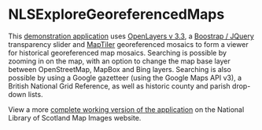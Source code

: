 NLSExploreGeoreferencedMaps
===========================

This <a href="http://geo.nls.uk/maps/dev/NLSExploreGeoreferencedMapsOL3/index.html">demonstration application</a> uses <a href="http://openlayers.org/">OpenLayers v 3.3</a>, a <a href="http://blog.seiyria.com/bootstrap-slider/">Boostrap / JQuery</a> transparency slider and <a href="http://www.maptiler.com/">MapTiler</a> georeferenced mosaics to form a viewer for historical georeferenced map mosaics. Searching is possible by zooming in on the map, with an option to change the map base layer between OpenStreetMap, MapBox and Bing layers. Searching is also possible by using a Google gazetteer (using the Google Maps API v3), a British National Grid Reference, as well as historic county and parish drop-down lists. 

View a more <a href="http://maps.nls.uk/geo/explore/">complete working version of the application</a> on the National Library of Scotland Map Images website.
